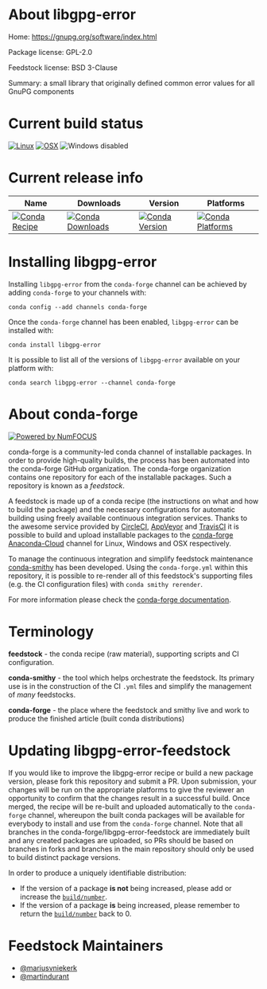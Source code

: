 <!--
# -*- mode: jinja -*-
-->

About libgpg-error
==================

Home: https://gnupg.org/software/index.html

Package license: GPL-2.0

Feedstock license: BSD 3-Clause

Summary: a small library that originally defined common error values for all GnuPG components



Current build status
====================

[![Linux](https://img.shields.io/circleci/project/github/conda-forge/libgpg-error-feedstock/master.svg?label=Linux)](https://circleci.com/gh/conda-forge/libgpg-error-feedstock)
[![OSX](https://img.shields.io/travis/conda-forge/libgpg-error-feedstock/master.svg?label=macOS)](https://travis-ci.org/conda-forge/libgpg-error-feedstock)
![Windows disabled](https://img.shields.io/badge/Windows-disabled-lightgrey.svg)

Current release info
====================

| Name | Downloads | Version | Platforms |
| --- | --- | --- | --- |
| [![Conda Recipe](https://img.shields.io/badge/recipe-libgpg--error-green.svg)](https://anaconda.org/conda-forge/libgpg-error) | [![Conda Downloads](https://img.shields.io/conda/dn/conda-forge/libgpg-error.svg)](https://anaconda.org/conda-forge/libgpg-error) | [![Conda Version](https://img.shields.io/conda/vn/conda-forge/libgpg-error.svg)](https://anaconda.org/conda-forge/libgpg-error) | [![Conda Platforms](https://img.shields.io/conda/pn/conda-forge/libgpg-error.svg)](https://anaconda.org/conda-forge/libgpg-error) |

Installing libgpg-error
=======================

Installing `libgpg-error` from the `conda-forge` channel can be achieved by adding `conda-forge` to your channels with:

```
conda config --add channels conda-forge
```

Once the `conda-forge` channel has been enabled, `libgpg-error` can be installed with:

```
conda install libgpg-error
```

It is possible to list all of the versions of `libgpg-error` available on your platform with:

```
conda search libgpg-error --channel conda-forge
```


About conda-forge
=================

[![Powered by NumFOCUS](https://img.shields.io/badge/powered%20by-NumFOCUS-orange.svg?style=flat&colorA=E1523D&colorB=007D8A)](http://numfocus.org)

conda-forge is a community-led conda channel of installable packages.
In order to provide high-quality builds, the process has been automated into the
conda-forge GitHub organization. The conda-forge organization contains one repository
for each of the installable packages. Such a repository is known as a *feedstock*.

A feedstock is made up of a conda recipe (the instructions on what and how to build
the package) and the necessary configurations for automatic building using freely
available continuous integration services. Thanks to the awesome service provided by
[CircleCI](https://circleci.com/), [AppVeyor](https://www.appveyor.com/)
and [TravisCI](https://travis-ci.org/) it is possible to build and upload installable
packages to the [conda-forge](https://anaconda.org/conda-forge)
[Anaconda-Cloud](https://anaconda.org/) channel for Linux, Windows and OSX respectively.

To manage the continuous integration and simplify feedstock maintenance
[conda-smithy](https://github.com/conda-forge/conda-smithy) has been developed.
Using the ``conda-forge.yml`` within this repository, it is possible to re-render all of
this feedstock's supporting files (e.g. the CI configuration files) with ``conda smithy rerender``.

For more information please check the [conda-forge documentation](https://conda-forge.org/docs/).

Terminology
===========

**feedstock** - the conda recipe (raw material), supporting scripts and CI configuration.

**conda-smithy** - the tool which helps orchestrate the feedstock.
                   Its primary use is in the construction of the CI ``.yml`` files
                   and simplify the management of *many* feedstocks.

**conda-forge** - the place where the feedstock and smithy live and work to
                  produce the finished article (built conda distributions)


Updating libgpg-error-feedstock
===============================

If you would like to improve the libgpg-error recipe or build a new
package version, please fork this repository and submit a PR. Upon submission,
your changes will be run on the appropriate platforms to give the reviewer an
opportunity to confirm that the changes result in a successful build. Once
merged, the recipe will be re-built and uploaded automatically to the
`conda-forge` channel, whereupon the built conda packages will be available for
everybody to install and use from the `conda-forge` channel.
Note that all branches in the conda-forge/libgpg-error-feedstock are
immediately built and any created packages are uploaded, so PRs should be based
on branches in forks and branches in the main repository should only be used to
build distinct package versions.

In order to produce a uniquely identifiable distribution:
 * If the version of a package **is not** being increased, please add or increase
   the [``build/number``](https://conda.io/docs/user-guide/tasks/build-packages/define-metadata.html#build-number-and-string).
 * If the version of a package **is** being increased, please remember to return
   the [``build/number``](https://conda.io/docs/user-guide/tasks/build-packages/define-metadata.html#build-number-and-string)
   back to 0.

Feedstock Maintainers
=====================

* [@mariusvniekerk](https://github.com/mariusvniekerk/)
* [@martindurant](https://github.com/martindurant/)

